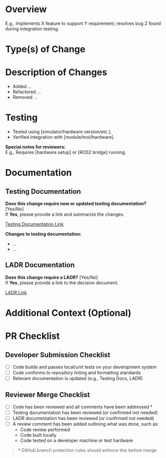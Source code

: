 <!--
Nexxis PR Template
Use this template for all pull requests: features, bugfixes, refactors, tech debt, etc.
Please remove or skip any sections that are not relevant to your PR.
-->

# Overview
<!-- Briefly describe the purpose of this PR. Aim for 2–3 sentences. -->
E.g., Implements X feature to support Y requirement; resolves bug Z found during integration testing.

# Type(s) of Change
<!-- Uncomment the most relevant type(s) for this PR. -->
<!-- - 🚀 Feature -->
<!-- - 🐞 Bugfix -->
<!-- - ♻️ Refactor / Code Cleanup -->
<!-- - 📈 Tech Debt Reduction -->
<!-- - 📄 Documentation -->
<!-- - ⚙️ Infrastructure / Build System -->

# Description of Changes
<!-- Describe what was changed and why. Use bullet points if helpful. -->
- Added ...
- Refactored ...
- Removed ...

# Testing
<!-- Describe what testing you have done and how someone else can reproduce it. -->
- Tested using [simulator/hardware version/etc.].
- Verified integration with [module/tool/hardware].

**Special notes for reviewers:**  
E.g., Requires [hardware setup] or [ROS2 bridge] running.

# Documentation
## Testing Documentation
**Does this change require new or updated testing documentation?** [Yes/No]  
If **Yes**, please provide a link and summarize the changes.

[Testing Documentation Link]()

**Changes to testing documentation:**
- ...
- ...

## LADR Documentation
<!-- Nexxis LADR repo (private): https://github.com/Nexxis-Technology/LADR -->
**Does this change require a LADR?** [Yes/No]  
If **Yes**, please provide a link to the decision document.

[LADR Link]()


# Additional Context (Optional)
<!-- Add any background, edge cases, or related PRs/issues that might help reviewers. -->


# PR Checklist

## Developer Submission Checklist
<!-- Please check off items you've completed before submitting. -->
- [ ] Code builds and passes local/unit tests on your development system
- [ ] Code conforms to repository linting and formatting standards
- [ ] Relevant documentation is updated (e.g., Testing Docs, LADR)

## Reviewer Merge Checklist
<!-- Reviewers, please check off items you've completed before merging. -->
- [ ] Code has been reviewed and all comments have been addressed *
- [ ] Testing documentation has been reviewed (or confirmed not needed)
- [ ] LADR documentation has been reviewed (or confirmed not needed)
- [ ] A review comment has been added outlining what was done, such as:
    - Code review performed
    - Code built locally
    - Code tested on a developer machine or test hardware

> \* GitHub branch protection rules should enforce this before merge.



